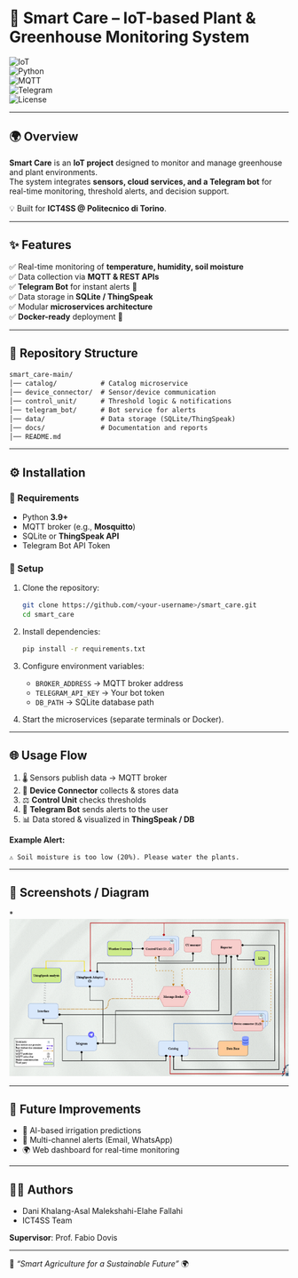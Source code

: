 # 🌱 Smart Care – IoT-based Plant & Greenhouse Monitoring System  

![IoT](https://img.shields.io/badge/IoT-Smart--Agriculture-green)  
![Python](https://img.shields.io/badge/Python-3.9+-blue?logo=python)  
![MQTT](https://img.shields.io/badge/Protocol-MQTT-orange)  
![Telegram](https://img.shields.io/badge/Notifications-Telegram-blue?logo=telegram)  
![License](https://img.shields.io/badge/License-MIT-yellow)  

---

## 🌍 Overview  
**Smart Care** is an **IoT project** designed to monitor and manage greenhouse and plant environments.  
The system integrates **sensors, cloud services, and a Telegram bot** for real-time monitoring, threshold alerts, and decision support.  

💡 Built for **ICT4SS @ Politecnico di Torino**.  

---

## ✨ Features  
✅ Real-time monitoring of **temperature, humidity, soil moisture**  
✅ Data collection via **MQTT & REST APIs**  
✅ **Telegram Bot** for instant alerts 📲  
✅ Data storage in **SQLite / ThingSpeak**  
✅ Modular **microservices architecture**  
✅ **Docker-ready** deployment 🐳  

---

## 📂 Repository Structure  
```
smart_care-main/
│── catalog/           # Catalog microservice
│── device_connector/  # Sensor/device communication
│── control_unit/      # Threshold logic & notifications
│── telegram_bot/      # Bot service for alerts
│── data/              # Data storage (SQLite/ThingSpeak)
│── docs/              # Documentation and reports
│── README.md
```

---

## ⚙️ Installation  

### 🔑 Requirements  
- Python **3.9+**  
- MQTT broker (e.g., **Mosquitto**)  
- SQLite or **ThingSpeak API**  
- Telegram Bot API Token  

### 🚀 Setup  
1. Clone the repository:  
   ```bash
   git clone https://github.com/<your-username>/smart_care.git
   cd smart_care
   ```
2. Install dependencies:  
   ```bash
   pip install -r requirements.txt
   ```
3. Configure environment variables:  
   - `BROKER_ADDRESS` → MQTT broker address  
   - `TELEGRAM_API_KEY` → Your bot token  
   - `DB_PATH` → SQLite database path  

4. Start the microservices (separate terminals or Docker).  

---

## 🌐 Usage Flow  
1. 🌡️ Sensors publish data → MQTT broker  
2. 🔗 **Device Connector** collects & stores data  
3. ⚖️ **Control Unit** checks thresholds  
4. 🤖 **Telegram Bot** sends alerts to the user  
5. 📊 Data stored & visualized in **ThingSpeak / DB**  

**Example Alert:**  
```
⚠️ Soil moisture is too low (20%). Please water the plants.
```

---

## 📸 Screenshots / Diagram  
*![System Architecture](image.png)


---

## 🚧 Future Improvements  
- 🤖 AI-based irrigation predictions  
- 📡 Multi-channel alerts (Email, WhatsApp)  
- 🌍 Web dashboard for real-time monitoring  

---

## 👨‍💻 Authors  
- Dani Khalang-Asal Malekshahi-Elahe Fallahi 
- ICT4SS Team  

**Supervisor**: Prof. Fabio Dovis  



---
💚 *“Smart Agriculture for a Sustainable Future”* 🌍
